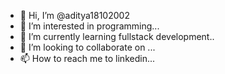 - 👋 Hi, I’m @aditya18102002
- 👀 I’m interested in programming...
- 🌱 I’m currently learning fullstack development..
- 💞️ I’m looking to collaborate on ...
- 📫 How to reach me to linkedin...

<!---
aditya18102002/aditya18102002 is a ✨ special ✨ repository because its `README.md` (this file) appears on your GitHub profile.
You can click the Preview link to take a look at your changes.
--->
